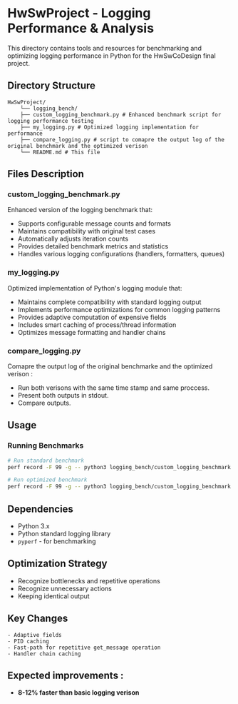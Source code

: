 # HwSwProject - Logging Performance & Analysis

This directory contains tools and resources for benchmarking and optimizing logging performance in Python for the HwSwCoDesign final project.

## Directory Structure
```
HwSwProject/ 
    └── logging_bench/ 
    ├── custom_logging_benchmark.py # Enhanced benchmark script for logging performance testing 
    ├── my_logging.py # Optimized logging implementation for performance
    ├── compare_logging.py # script to comapre the output log of the original benchmark and the optimized verison
    └── README.md # This file
```

## Files Description

### custom_logging_benchmark.py
Enhanced version of the logging benchmark that:
- Supports configurable message counts and formats
- Maintains compatibility with original test cases
- Automatically adjusts iteration counts
- Provides detailed benchmark metrics and statistics
- Handles various logging configurations (handlers, formatters, queues)

### my_logging.py
Optimized implementation of Python's logging module that:
- Maintains complete compatibility with standard logging output
- Implements performance optimizations for common logging patterns
- Provides adaptive computation of expensive fields
- Includes smart caching of process/thread information
- Optimizes message formatting and handler chains

### compare_logging.py
Comapre the output log of the original benchmarke and the optimized verison :
- Run both verisons with the same time stamp and same proccess. 
- Present both outputs in stdout.
- Compare outputs. 

## Usage

### Running Benchmarks

```bash
# Run standard benchmark
perf record -F 99 -g -- python3 logging_bench/custom_logging_benchmark.py --mode std -n 300000 --enabled-checks --handler null -r 5

# Run optimized benchmark
perf record -F 99 -g -- python3 logging_bench/custom_logging_benchmark.py --mode my -n 300000 --enabled-checks --handler null -r 5
```

## Dependencies
   - Python 3.x
   - Python standard logging library
   -  `pyperf` - for benchmarking

## Optimization Strategy
   - Recognize bottlenecks and repetitive operations
   - Recognize unnecessary actions
   - Keeping identical output 

## Key Changes
    - Adaptive fields
    - PID caching 
    - Fast-path for repetitive get_message operation
    - Handler chain caching 

## Expected improvements :
- **8-12% faster than basic logging verison**
